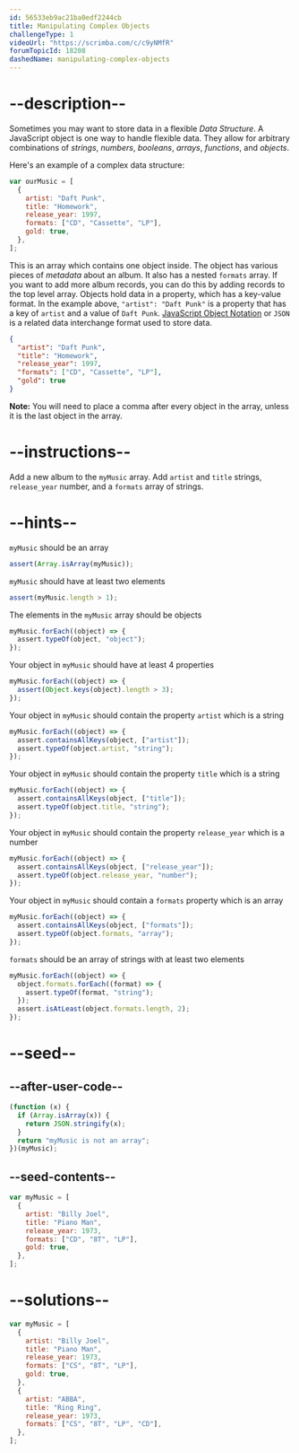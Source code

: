 ```yaml
---
id: 56533eb9ac21ba0edf2244cb
title: Manipulating Complex Objects
challengeType: 1
videoUrl: "https://scrimba.com/c/c9yNMfR"
forumTopicId: 18208
dashedName: manipulating-complex-objects
---
```


# --description--

Sometimes you may want to store data in a flexible <dfn>Data Structure</dfn>. A JavaScript object is one way to handle flexible data. They allow for arbitrary combinations of <dfn>strings</dfn>, <dfn>numbers</dfn>, <dfn>booleans</dfn>, <dfn>arrays</dfn>, <dfn>functions</dfn>, and <dfn>objects</dfn>.

Here's an example of a complex data structure:

```js
var ourMusic = [
  {
    artist: "Daft Punk",
    title: "Homework",
    release_year: 1997,
    formats: ["CD", "Cassette", "LP"],
    gold: true,
  },
];
```

This is an array which contains one object inside. The object has various pieces of <dfn>metadata</dfn> about an album. It also has a nested `formats` array. If you want to add more album records, you can do this by adding records to the top level array. Objects hold data in a property, which has a key-value format. In the example above, `"artist": "Daft Punk"` is a property that has a key of `artist` and a value of `Daft Punk`. [JavaScript Object Notation](http://www.json.org/) or `JSON` is a related data interchange format used to store data.

```json
{
  "artist": "Daft Punk",
  "title": "Homework",
  "release_year": 1997,
  "formats": ["CD", "Cassette", "LP"],
  "gold": true
}
```

**Note:** You will need to place a comma after every object in the array, unless it is the last object in the array.

# --instructions--

Add a new album to the `myMusic` array. Add `artist` and `title` strings, `release_year` number, and a `formats` array of strings.

# --hints--

`myMusic` should be an array

```js
assert(Array.isArray(myMusic));
```

`myMusic` should have at least two elements

```js
assert(myMusic.length > 1);
```

The elements in the `myMusic` array should be objects

```js
myMusic.forEach((object) => {
  assert.typeOf(object, "object");
});
```

Your object in `myMusic` should have at least 4 properties

```js
myMusic.forEach((object) => {
  assert(Object.keys(object).length > 3);
});
```

Your object in `myMusic` should contain the property `artist` which is a string

```js
myMusic.forEach((object) => {
  assert.containsAllKeys(object, ["artist"]);
  assert.typeOf(object.artist, "string");
});
```

Your object in `myMusic` should contain the property `title` which is a string

```js
myMusic.forEach((object) => {
  assert.containsAllKeys(object, ["title"]);
  assert.typeOf(object.title, "string");
});
```

Your object in `myMusic` should contain the property `release_year` which is a number

```js
myMusic.forEach((object) => {
  assert.containsAllKeys(object, ["release_year"]);
  assert.typeOf(object.release_year, "number");
});
```

Your object in `myMusic` should contain a `formats` property which is an array

```js
myMusic.forEach((object) => {
  assert.containsAllKeys(object, ["formats"]);
  assert.typeOf(object.formats, "array");
});
```

`formats` should be an array of strings with at least two elements

```js
myMusic.forEach((object) => {
  object.formats.forEach((format) => {
    assert.typeOf(format, "string");
  });
  assert.isAtLeast(object.formats.length, 2);
});
```

# --seed--

## --after-user-code--

```js
(function (x) {
  if (Array.isArray(x)) {
    return JSON.stringify(x);
  }
  return "myMusic is not an array";
})(myMusic);
```

## --seed-contents--

```js
var myMusic = [
  {
    artist: "Billy Joel",
    title: "Piano Man",
    release_year: 1973,
    formats: ["CD", "8T", "LP"],
    gold: true,
  },
];
```

# --solutions--

```js
var myMusic = [
  {
    artist: "Billy Joel",
    title: "Piano Man",
    release_year: 1973,
    formats: ["CS", "8T", "LP"],
    gold: true,
  },
  {
    artist: "ABBA",
    title: "Ring Ring",
    release_year: 1973,
    formats: ["CS", "8T", "LP", "CD"],
  },
];
```

